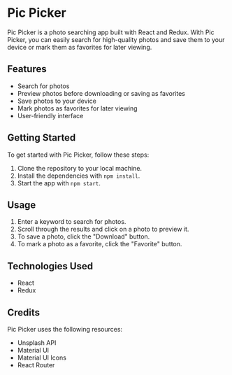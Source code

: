 # Pic Picker

Pic Picker is a photo searching app built with React and Redux. With Pic Picker, you can easily search for high-quality photos and save them to your device or mark them as favorites for later viewing.

## Features

- Search for photos
- Preview photos before downloading or saving as favorites
- Save photos to your device
- Mark photos as favorites for later viewing
- User-friendly interface

## Getting Started

To get started with Pic Picker, follow these steps:

1. Clone the repository to your local machine.
2. Install the dependencies with `npm install`.
3. Start the app with `npm start`.

## Usage

1. Enter a keyword to search for photos.
2. Scroll through the results and click on a photo to preview it.
3. To save a photo, click the "Download" button.
4. To mark a photo as a favorite, click the "Favorite" button.

## Technologies Used

- React
- Redux

## Credits

Pic Picker uses the following resources:

- Unsplash API
- Material UI
- Material UI Icons
- React Router
